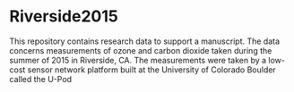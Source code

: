 # Riverside2015
This repository contains research data to support a manuscript. The data concerns measurements of ozone and carbon dioxide taken during the summer of 2015 in Riverside, CA. The measurements were taken by a low-cost sensor network platform built at the University of Colorado Boulder called the U-Pod
